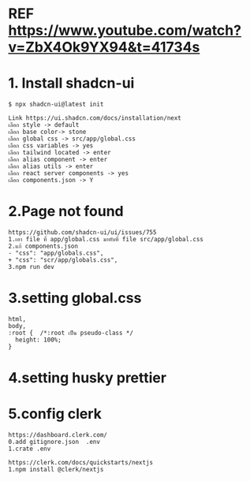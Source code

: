 # REF https://www.youtube.com/watch?v=ZbX4Ok9YX94&t=41734s

# 1. Install shadcn-ui

```
$ npx shadcn-ui@latest init

Link https://ui.shadcn.com/docs/installation/next
เลือก style -> default
เลือก base color-> stone
เลือก global css -> src/app/global.css
เลือก css variables -> yes
เลือก tailwind located -> enter
เลือก alias component -> enter
เลือก alias utils -> enter
เลือก react server components -> yes
เลือก components.json -> Y
```

# 2.Page not found

```
https://github.com/shadcn-ui/ui/issues/755
1.เอา file ที่ app/global.css มาทับที่ file src/app/global.css
2.แก้ components.json
- "css": "app/globals.css",
+ "css": "scr/app/globals.css",
3.npm run dev
```

# 3.setting global.css

```
html,
body,
:root {  /*:root เป็น pseudo-class */
  height: 100%;
}
```

# 4.setting husky prettier

# 5.config clerk

```
https://dashboard.clerk.com/
0.add gitignore.json  .env
1.crate .env

https://clerk.com/docs/quickstarts/nextjs
1.npm install @clerk/nextjs

```
